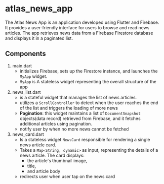 # atlas_news_app

The Atlas News App is an application developed using Flutter and Firebase. It provides a user-friendly interface for users to browse and read news articles. The app retrieves news data from a Firebase Firestore database and displays it in a paginated list.

## Components

1. main.dart
    - initializes Firebase, sets up the Firestore instance, and launches the `MyApp` widget.
    - `MyApp` is A stateless widget representing the overall structure of the app
2. news_list.dart
    - is a stateful widget that manages the list of news articles.
    - utilizes a `ScrollController` to detect when the user reaches the end of the list and triggers the loading of more news 
    - **Pagination**: this widget maintains a list of `DocumentSnapshot` objects(data record) retrieved from Firebase, and it fetches additional articles using pagination.
    - notify user by when no more news cannot be fetched
3. news_card.dart
    - Is a stateless widget `NewsCard` responsible for rendering a single news article card. 
    - Takes a `Map<String, dynamic>` as input, representing the details of a news article. The card displays: 
      - the article's thumbnail image, 
      - title, 
      - and article body
    - redirects user when user tap on the news card



